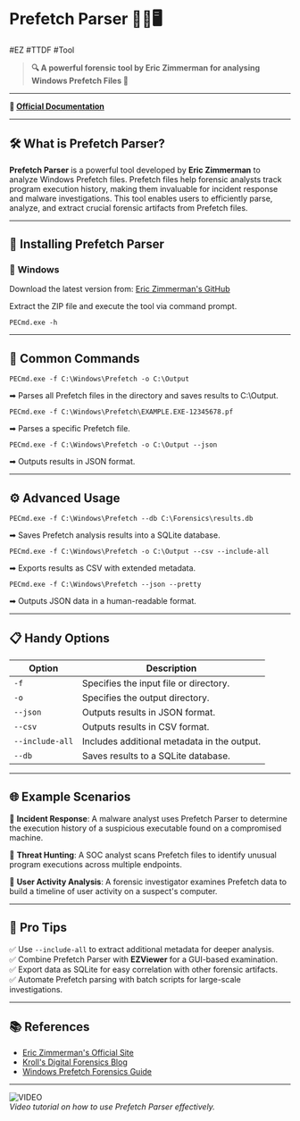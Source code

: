 # Prefetch Parser 🚀🔎🖥️
#EZ #TTDF #Tool 

>**🔍 A powerful forensic tool by Eric Zimmerman for analysing Windows Prefetch Files 🔎**

---
**🔗 [Official Documentation](https://ericzimmerman.github.io/#!index.md)**

---
## 🛠 What is Prefetch Parser?
**Prefetch Parser** is a powerful tool developed by **Eric Zimmerman** to analyze Windows Prefetch files. Prefetch files help forensic analysts track program execution history, making them invaluable for incident response and malware investigations. This tool enables users to efficiently parse, analyze, and extract crucial forensic artifacts from Prefetch files.

---

## 🚀 Installing Prefetch Parser

### 🔹 **Windows**
Download the latest version from: [Eric Zimmerman's GitHub](https://github.com/EricZimmerman/)

Extract the ZIP file and execute the tool via command prompt.

```plaintext
PECmd.exe -h
```

---

## 🧰 Common Commands

```plaintext
PECmd.exe -f C:\Windows\Prefetch -o C:\Output
```
➡ Parses all Prefetch files in the directory and saves results to C:\Output.

```plaintext
PECmd.exe -f C:\Windows\Prefetch\EXAMPLE.EXE-12345678.pf
```
➡ Parses a specific Prefetch file.

```plaintext
PECmd.exe -f C:\Windows\Prefetch -o C:\Output --json
```
➡ Outputs results in JSON format.

---

## ⚙️ Advanced Usage

```plaintext
PECmd.exe -f C:\Windows\Prefetch --db C:\Forensics\results.db
```
➡ Saves Prefetch analysis results into a SQLite database.

```plaintext
PECmd.exe -f C:\Windows\Prefetch -o C:\Output --csv --include-all
```
➡ Exports results as CSV with extended metadata.

```plaintext
PECmd.exe -f C:\Windows\Prefetch --json --pretty
```
➡ Outputs JSON data in a human-readable format.

---

## 📋 Handy Options

| Option          | Description |
|----------------|-------------|
| `-f`          | Specifies the input file or directory. |
| `-o`          | Specifies the output directory. |
| `--json`      | Outputs results in JSON format. |
| `--csv`       | Outputs results in CSV format. |
| `--include-all` | Includes additional metadata in the output. |
| `--db`        | Saves results to a SQLite database. |

---

## 🌐 Example Scenarios

🔹 **Incident Response**: A malware analyst uses Prefetch Parser to determine the execution history of a suspicious executable found on a compromised machine.

🔹 **Threat Hunting**: A SOC analyst scans Prefetch files to identify unusual program executions across multiple endpoints.

🔹 **User Activity Analysis**: A forensic investigator examines Prefetch data to build a timeline of user activity on a suspect's computer.

---

## 🚀 Pro Tips

✅ Use `--include-all` to extract additional metadata for deeper analysis.  
✅ Combine Prefetch Parser with **EZViewer** for a GUI-based examination.  
✅ Export data as SQLite for easy correlation with other forensic artifacts.  
✅ Automate Prefetch parsing with batch scripts for large-scale investigations.

---

## 📚 References
- [Eric Zimmerman's Official Site](https://ericzimmerman.github.io/)
- [Kroll's Digital Forensics Blog](https://www.kroll.com/en/insights/publications/cyber/prefetch-parser-forensic-analysis)
- [Windows Prefetch Forensics Guide](https://www.sans.org/blog/using-prefetch-files-for-incident-response/)

---

![VIDEO](https://www.youtube.com/watch?v=4X_0LrsB1v4)  
*Video tutorial on how to use Prefetch Parser effectively.*
